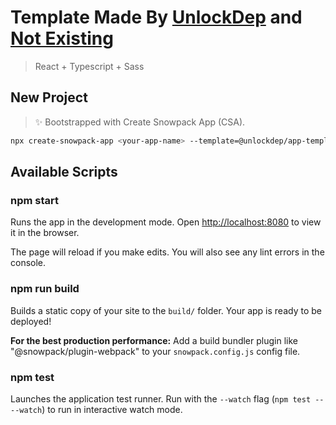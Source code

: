 # Template Made By [UnlockDep](https://github.com/UnlockDep/) and [Not Existing](https://github.com/N0tExisting)

> React + Typescript + Sass

## New Project

> ✨ Bootstrapped with Create Snowpack App (CSA).

```bash
npx create-snowpack-app <your-app-name> --template=@unlockdep/app-template-react-typescript-sass

```

## Available Scripts

### npm start

Runs the app in the development mode.
Open <http://localhost:8080> to view it in the browser.

The page will reload if you make edits.
You will also see any lint errors in the console.

### npm run build

Builds a static copy of your site to the `build/` folder.
Your app is ready to be deployed!

**For the best production performance:** Add a build bundler plugin like "@snowpack/plugin-webpack" to your `snowpack.config.js` config file.

### npm test

Launches the application test runner.
Run with the `--watch` flag (`npm test -- --watch`) to run in interactive watch mode.
